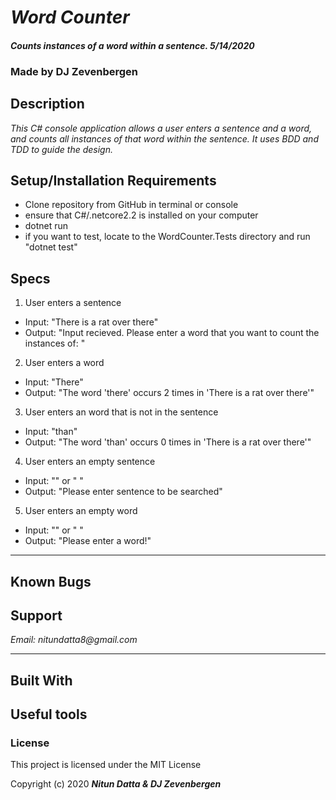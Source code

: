 # _Word Counter_

#### _Counts instances of a word within a sentence. 5/14/2020_

### Made by DJ Zevenbergen
## Description

_This C# console application allows a user enters a sentence and a word, and counts all instances of that word within the sentence. It uses BDD and TDD to guide the design._


## Setup/Installation Requirements

* Clone repository from GitHub in terminal or console
* ensure that C#/.netcore2.2 is installed on your computer
* dotnet run
* if you want to test, locate to the WordCounter.Tests directory and run "dotnet test"


## Specs

1. User enters a sentence
  * Input: "There is a rat over there"
  * Output: "Input recieved. Please enter a word that you want to count the instances of: "
2. User enters a word
  * Input: "There"
  * Output: "The word 'there' occurs 2 times in 'There is a rat over there'"
3. User enters an word that is not in the sentence
  * Input: "than"
  * Output: "The word 'than' occurs 0 times in 'There is a rat over there'"
4. User enters an empty sentence
  * Input: "" or "         "
  * Output: "Please enter sentence to be searched"
5. User enters an empty word
  * Input: "" or "          "
  * Output: "Please enter a word!"



---
## Known Bugs


## Support

_Email: nitundatta8@gmail.com_

---
## Built With

## Useful tools




### License

This project is licensed under the MIT License

Copyright (c) 2020 **_Nitun Datta & DJ Zevenbergen_**
